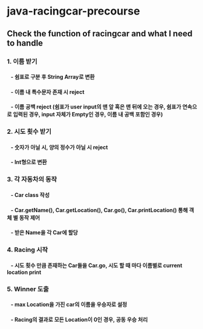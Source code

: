 # java-racingcar-precourse

## Check the function of racingcar and what I need to handle

### 1. 이름 받기
#### &ensp; - 쉼표로 구분 후 String Array로 변환
#### &ensp; - 이름 내 특수문자 존재 시 reject
#### &ensp; - 이름 공백 reject (쉼표가 user input의 맨 앞 혹은 맨 뒤에 오는 경우, 쉼표가 연속으로 입력된 경우, input 자체가 Empty인 경우, 이름 내 공백 포함인 경우)

### 2. 시도 횟수 받기
#### &ensp; - 숫자가 아닐 시, 양의 정수가 아닐 시  reject
#### &ensp; - Int형으로 변환

### 3. 각 자동차의 동작
#### &ensp; - Car class 작성
#### &ensp; - Car.getName(), Car.getLocation(), Car.go(), Car.printLocation() 통해 객체 별 동작 제어
#### &ensp; - 받은 Name을 각 Car에 할당

### 4. Racing 시작
#### &ensp; - 시도 횟수 만큼 존재하는 Car들을 Car.go, 시도 할 때 마다 이름별로 current location print

### 5. Winner 도출
#### &ensp; - max Location을 가진 car의 이름을 우승자로 설정
#### &ensp; - Racing의 결과로 모든 Location이 0인 경우, 공동 우승 처리
